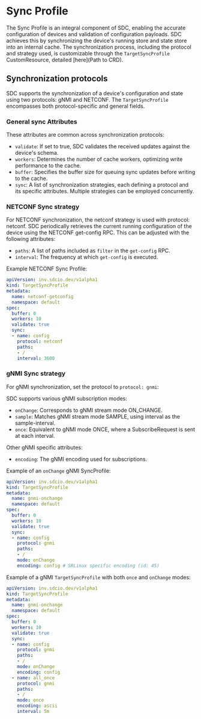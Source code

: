 # Sync Profile

The Sync Profile is an integral component of SDC, enabling the accurate configuration of devices and validation of configuration payloads. 
SDC achieves this by synchronizing the device's running store and state store into an internal cache. The synchronization process, including the protocol and strategy used, is customizable through the `TargetSyncProfile` CustomResource, detailed [here](Path to CRD).

## Synchronization protocols

SDC supports the synchronization of a device's configuration and state using two protocols: gNMI and NETCONF. The `TargetSyncProfile` encompasses both protocol-specific and general fields.

### General sync Attributes

These attributes are common across synchronization protocols:

* `validate`: If set to true, SDC validates the received updates against the device's schema.
* `workers`: Determines the number of cache workers, optimizing write performance to the cache.
* `buffer`: Specifies the buffer size for queuing sync updates before writing to the cache.
* `sync`: A list of synchronization strategies, each defining a protocol and its specific attributes. Multiple strategies can be employed concurrently.

### NETCONF Sync strategy

For NETCONF synchronization, the netconf strategy is used with protocol: netconf. SDC periodically retrieves the current running configuration of the device using the NETCONF get-config RPC. This can be adjusted with the following attributes:

* `paths`: A list of paths included as `filter` in the `get-config` RPC.
* `interval`: The frequency at which `get-config` is executed.

Example NETCONF Sync Profile:

```yaml
apiVersion: inv.sdcio.dev/v1alpha1
kind: TargetSyncProfile
metadata:
  name: netconf-getconfig
  namespace: default
spec:
  buffer: 0
  workers: 10
  validate: true
  sync:
  - name: config
    protocol: netconf
    paths:
    - /
    interval: 3600
```

### gNMI Sync strategy

For gNMI synchronization, set the protocol to `protocol: gnmi`:

SDC supports various gNMI subscription modes:

* `onChange`: Corresponds to gNMI stream mode ON_CHANGE.
* `sample`: Matches gNMI stream mode SAMPLE, using interval as the sample-interval.
* `once`: Equivalent to gNMI mode ONCE, where a SubscribeRequest is sent at each interval.

Other gNMI specific attributes:

* `encoding`: The gNMI encoding used for subscriptions.

Example of an `onChange` gNMI SyncProfile:

```yaml
apiVersion: inv.sdcio.dev/v1alpha1
kind: TargetSyncProfile
metadata:
  name: gnmi-onchange
  namespace: default
spec:
  buffer: 0
  workers: 10
  validate: true
  sync:
  - name: config
    protocol: gnmi
    paths:
    - /
    mode: onChange
    encoding: config # SRLinux specific encoding (id: 45)
```

Example of a gNMI `TargetSyncProfile` with both `once` and `onChange` modes:

```yaml
apiVersion: inv.sdcio.dev/v1alpha1
kind: TargetSyncProfile
metadata:
  name: gnmi-onchange
  namespace: default
spec:
  buffer: 0
  workers: 10
  validate: true
  sync:
  - name: config
    protocol: gnmi
    paths:
    - /
    mode: onChange
    encoding: config
  - name: all_once
    protocol: gnmi
    paths:
    - /
    mode: once
    encoding: ascii
    interval: 5m
```
